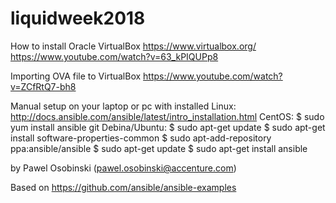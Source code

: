 # liquidweek2018

How to install Oracle VirtualBox
https://www.virtualbox.org/
https://www.youtube.com/watch?v=63_kPIQUPp8

Importing OVA file to VirtualBox
https://www.youtube.com/watch?v=ZCfRtQ7-bh8

Manual setup on your laptop or pc with installed Linux:
http://docs.ansible.com/ansible/latest/intro_installation.html
 CentOS:
 $ sudo yum install ansible git
 Debina/Ubuntu:
 $ sudo apt-get update
 $ sudo apt-get install software-properties-common
 $ sudo apt-add-repository ppa:ansible/ansible
 $ sudo apt-get update
 $ sudo apt-get install ansible

by Pawel Osobinski (pawel.osobinski@accenture.com)


Based on
https://github.com/ansible/ansible-examples
